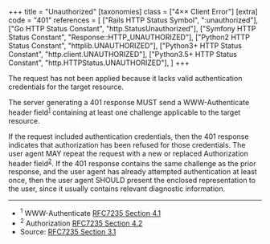 +++
title = "Unauthorized"
[taxonomies]
class = ["4&times;&times; Client Error"]
[extra]
code = "401"
references = [
    ["Rails HTTP Status Symbol", ":unauthorized"],
    ["Go HTTP Status Constant", "http.StatusUnauthorized"],
    ["Symfony HTTP Status Constant", "Response::HTTP_UNAUTHORIZED"],
    ["Python2 HTTP Status Constant", "httplib.UNAUTHORIZED"],
    ["Python3+ HTTP Status Constant", "http.client.UNAUTHORIZED"],
    ["Python3.5+ HTTP Status Constant", "http.HTTPStatus.UNAUTHORIZED"],
]
+++

The request has not been applied because it lacks valid authentication credentials for the target resource.

The server generating a 401 response MUST send a WWW-Authenticate header field<sup>[1](#ref-1)</sup> containing at least one challenge applicable to the target resource.

If the request included authentication credentials, then the 401 response indicates that authorization has been refused for those credentials. The user agent MAY repeat the request with a new or replaced Authorization header field<sup>[2](#ref-2)</sup>. If the 401 response contains the same challenge as the prior response, and the user agent has already attempted authentication at least once, then the user agent SHOULD present the enclosed representation to the user, since it usually contains relevant diagnostic information.

---

* <span id="ref-1"><sup>1</sup> WWW-Authenticate [RFC7235 Section 4.1][2]</span>
* <span id="ref-2"><sup>2</sup> Authorization [RFC7235 Section 4.2][3]</span>
* Source: [RFC7235 Section 3.1][1]

[1]: <http://tools.ietf.org/html/rfc7235#section-3.1>
[2]: <http://tools.ietf.org/html/rfc7235#section-4.1>
[3]: <http://tools.ietf.org/html/rfc7235#section-4.2>
